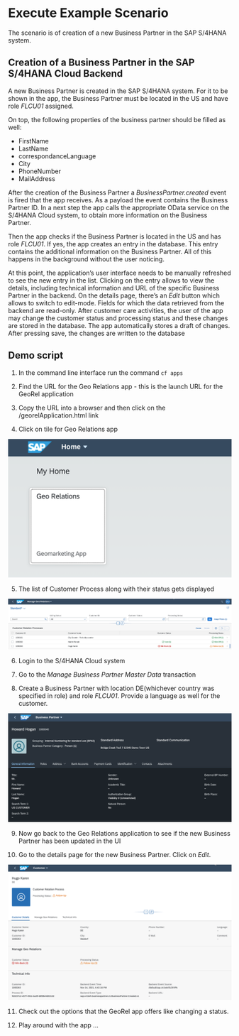 # Execute Example Scenario

The scenario is of creation of a new Business Partner in the SAP S/4HANA system.

## Creation of a Business Partner in the SAP S/4HANA Cloud Backend

A new Business Partner is created in the SAP S/4HANA system. For it to be shown in the app, the Business Partner must be located in the US and have role *FLCU01* assigned.

On top, the following properties of the business partner should be filled as well:

- FirstName
- LastName
- correspondanceLanguage 
- City
- PhoneNumber
- MailAddress

After the creation of the Business Partner a *BusinessPartner.created* event is fired that the app receives. As a payload the event contains the Business Partner ID. In a next step the app calls the appropriate OData service on the S/4HANA Cloud system, to obtain more information on the Business Partner.

Then the app checks if the Business Partner is located in the US and has role *FLCU01*. If yes, the app creates an entry in the database. This entry contains the additional information on the Business Partner. All of this happens in the background without the user noticing.

At this point, the application’s user interface needs to be manually refreshed to see the new entry in the list. Clicking on the entry allows to view the details, including technical information and URL of the specific Business Partner in the backend.
On the details page, there’s an *Edit* button which allows to switch to edit-mode. Fields for which the data retrieved from the backend are read-only. After customer care activities, the user of the app may change the customer status and processing status and these changes are stored in the database. The app automatically stores a draft of changes. After pressing save, the changes are written to the database

## Demo script

1. In the command line interface run the command `cf apps`
   
2. Find the URL for the Geo Relations app - this is the launch URL for the GeoRel application

3. Copy the URL into a browser and then click on the /georelApplication.html link

4. Click on tile for Geo Relations app

![fiori tile](./images/1.png)

5. The list of Customer Process along with their status gets displayed

![BP list](./images/2.png)

6. Login to the S/4HANA Cloud system

7. Go to the *Manage Business Partner Master Data* transaction 

8. Create a Business Partner with location DE(whichever country was specified in role) and role *FLCU01*. Provide a language as well for the customer.

![Business Partner](./images/3.png)

9. Now go back to the Geo Relations application to see if the new Business Partner has been updated in the UI

10. Go to the details page for the new Business Partner. Click on *Edit*.

![Business Partner Details](./images/4.png)

11. Check out the options that the GeoRel app offers like changing a status.

12. Play around with the app ...


